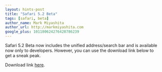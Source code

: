 ```yaml
---
layout: hints-post
title: "Safari 5.2 Beta"
tags: [safari, beta]
author_name: Mark Miyashita
author_url: http://markmiyashita.com
google_plus: 101180624276428786239
---
```


Safari 5.2 Beta now includes the unified address/search bar and is available now only to developers. However, you can use the download link below to get a sneak peak.

Download link <a href="http://tinyurl.com/6md4g2t">here</a>.